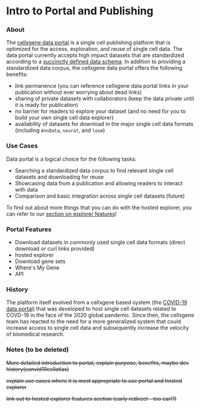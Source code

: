 # Intro to Portal and Publishing

### About

The [cellxgene data portal](https://cellxgene.cziscience.com/) is a single cell publishing platform that is optimized for the access, exploration, and reuse of single cell data. The data portal currently accepts high impact datasets that are standardized according to a [succinctly defined data schema](https://github.com/chanzuckerberg/single-cell-curation/blob/main/docs/corpora_schema.md). In addition to providing a standardized data corpus, the cellxgene data portal offers the following benefits:

* link permanence \(you can reference cellxgene data portal links in your publication without ever worrying about dead links\)
* sharing of private datasets with collaborators \(keep the data private until it is ready for publication\)
* no barrier for readers to explore your dataset \(and no need for you to build your own single cell data explorer\)
* availability of datasets for download in the major single cell data formats \(including `AnnData`, `seurat`, and `loom`\)

### Use Cases

Data portal is a logical choice for the following tasks:

* Searching a standardized data corpus to find relevant single cell datasets and downloading for reuse
* Showcasing data from a publication and allowing readers to interact with data 
* Comparison and basic integration across single cell datasets \(future\)

To find out about more things that you can do with the hosted explorer, you can refer to our [section on explorer features](../explorer/feature-overview/)!

### Portal Features

* Download datasets in commonly used single cell data formats \(direct download or curl links provided\)
* hosted explorer
* Download gene sets
* Where's My Gene
* API

### History

The platform itself evolved from a cellxgene based system \(the [COVID-19 data portal\)](https://www.covid19cellatlas.org/) that was developed to host single cell datasets related to COVD-19 in the face of the 2020 global pandemic. Since then, the cellxgene team has reacted to the need for a more generalized system that could increase access to single cell data and subsequently increase the velocity of biomedical research.

### Notes \(to be deleted\)

~~More detailed introduction to portal, explain purpose, benefits, maybe dev history\(convid19cellatlas\)~~

~~explain use cases where it is most appropriate to use portal and hosted explorer~~

~~link out to hosted explorer features section \(early redirect - too earl?\)~~

~~~~

